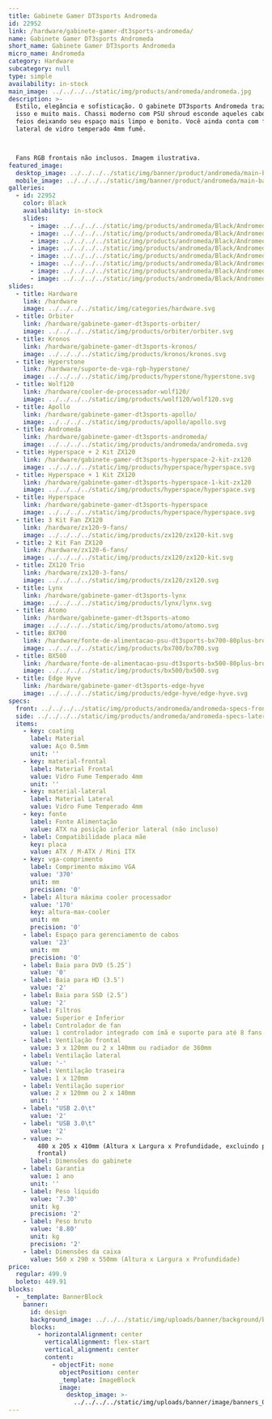 ```yaml
---
title: Gabinete Gamer DT3sports Andromeda
id: 22952
link: /hardware/gabinete-gamer-dt3sports-andromeda/
name: Gabinete Gamer DT3sports Andromeda
short_name: Gabinete Gamer DT3sports Andromeda
micro_name: Andromeda
category: Hardware
subcategory: null
type: simple
availability: in-stock
main_image: ../../../../static/img/products/andromeda/andromeda.jpg
description: >-
  Estilo, elegância e sofisticação. O gabinete DT3sports Andromeda traz tudo
  isso e muito mais. Chassi moderno com PSU shroud esconde aqueles cabos/fios
  feios deixando seu espaço mais limpo e bonito. Você ainda conta com frontal e
  lateral de vidro temperado 4mm fumê.



  Fans RGB frontais não inclusos. Imagem ilustrativa.
featured_image:
  desktop_image: ../../../../static/img/banner/product/andromeda/main-banner__desktop.jpg
  mobile_image: ../../../../static/img/banner/product/andromeda/main-banner__desktop.jpg
galleries:
  - id: 22952
    color: Black
    availability: in-stock
    slides:
      - image: ../../../../static/img/products/andromeda/Black/Andromeda-00.jpg
      - image: ../../../../static/img/products/andromeda/Black/Andromeda-04.jpg
      - image: ../../../../static/img/products/andromeda/Black/Andromeda-05.jpg
      - image: ../../../../static/img/products/andromeda/Black/Andromeda-06.jpg
      - image: ../../../../static/img/products/andromeda/Black/Andromeda-07.jpg
      - image: ../../../../static/img/products/andromeda/Black/Andromeda-08.jpg
      - image: ../../../../static/img/products/andromeda/Black/Andromeda-09.jpg
      - image: ../../../../static/img/products/andromeda/Black/Andromeda-010.jpg
slides:
  - title: Hardware
    link: /hardware
    image: ../../../../static/img/categories/hardware.svg
  - title: Orbiter
    link: /hardware/gabinete-gamer-dt3sports-orbiter/
    image: ../../../../static/img/products/orbiter/orbiter.svg
  - title: Kronos
    link: /hardware/gabinete-gamer-dt3sports-kronos/
    image: ../../../../static/img/products/kronos/kronos.svg
  - title: Hyperstone
    link: /hardware/suporte-de-vga-rgb-hyperstone/
    image: ../../../../static/img/products/hyperstone/hyperstone.svg
  - title: Wolf120
    link: /hardware/cooler-de-processador-wolf120/
    image: ../../../../static/img/products/wolf120/wolf120.svg
  - title: Apollo
    link: /hardware/gabinete-gamer-dt3sports-apollo/
    image: ../../../../static/img/products/apollo/apollo.svg
  - title: Andromeda
    link: /hardware/gabinete-gamer-dt3sports-andromeda/
    image: ../../../../static/img/products/andromeda/andromeda.svg
  - title: Hyperspace + 2 Kit ZX120
    link: /hardware/gabinete-gamer-dt3sports-hyperspace-2-kit-zx120
    image: ../../../../static/img/products/hyperspace/hyperspace.svg
  - title: Hyperspace + 1 Kit ZX120
    link: /hardware/gabinete-gamer-dt3sports-hyperspace-1-kit-zx120
    image: ../../../../static/img/products/hyperspace/hyperspace.svg
  - title: Hyperspace
    link: /hardware/gabinete-gamer-dt3sports-hyperspace
    image: ../../../../static/img/products/hyperspace/hyperspace.svg
  - title: 3 Kit Fan ZX120
    link: /hardware/zx120-9-fans/
    image: ../../../../static/img/products/zx120/zx120-kit.svg
  - title: 2 Kit Fan ZX120
    link: /hardware/zx120-6-fans/
    image: ../../../../static/img/products/zx120/zx120-kit.svg
  - title: ZX120 Trio
    link: /hardware/zx120-3-fans/
    image: ../../../../static/img/products/zx120/zx120.svg
  - title: Lynx
    link: /hardware/gabinete-gamer-dt3sports-lynx
    image: ../../../../static/img/products/lynx/lynx.svg
  - title: Atomo
    link: /hardware/gabinete-gamer-dt3sports-atomo
    image: ../../../../static/img/products/atomo/atomo.svg
  - title: BX700
    link: /hardware/fonte-de-alimentacao-psu-dt3sports-bx700-80plus-bronze/
    image: ../../../../static/img/products/bx700/bx700.svg
  - title: BX500
    link: /hardware/fonte-de-alimentacao-psu-dt3sports-bx500-80plus-bronze/
    image: ../../../../static/img/products/bx500/bx500.svg
  - title: Edge Hyve
    link: /hardware/gabinete-gamer-dt3sports-edge-hyve
    image: ../../../../static/img/products/edge-hyve/edge-hyve.svg
specs:
  front: ../../../../static/img/products/andromeda/andromeda-specs-frontal.svg
  side: ../../../../static/img/products/andromeda/andromeda-specs-lateral.svg
  items:
    - key: coating
      label: Material
      value: Aço 0.5mm
      unit: ''
    - key: material-frontal
      label: Material Frontal
      value: Vidro Fume Temperado 4mm
      unit: ''
    - key: material-lateral
      label: Material Lateral
      value: Vidro Fume Temperado 4mm
    - key: fonte
      label: Fonte Alimentação
      value: ATX na posição inferior lateral (não incluso)
    - label: Compatibilidade placa mãe
      key: placa
      value: ATX / M-ATX / Mini ITX
    - key: vga-comprimento
      label: Comprimento máximo VGA
      value: '370'
      unit: mm
      precision: '0'
    - label: Altura máxima cooler processador
      value: '170'
      key: altura-max-cooler
      unit: mm
      precision: '0'
    - label: Espaço para gerenciamento de cabos
      value: '23'
      unit: mm
      precision: '0'
    - label: Baia para DVD (5.25″)
      value: '0'
    - label: Baia para HD (3.5″)
      value: '2'
    - label: Baia para SSD (2.5″)
      value: '2'
    - label: Filtros
      value: Superior e Inferior
    - label: Controlador de fan
      value: 1 controlador integrado com ímã e suporte para até 8 fans (6 pinos)
    - label: Ventilação frontal
      value: 3 x 120mm ou 2 x 140mm ou radiador de 360mm
    - label: Ventilação lateral
      value: '-'
    - label: Ventilação traseira
      value: 1 x 120mm
    - label: Ventilação superior
      value: 2 x 120mm ou 2 x 140mm
      unit: ''
    - label: "USB 2.0\t"
      value: '2'
    - label: "USB 3.0\t"
      value: '2'
    - value: >-
        480 x 205 x 410mm (Altura x Largura x Profundidade, excluindo painel
        frontal)
      label: Dimensões do gabinete
    - label: Garantia
      value: 1 ano
      unit: ''
    - label: Peso líquido
      value: '7.30'
      unit: kg
      precision: '2'
    - label: Peso bruto
      value: '8.80'
      unit: kg
      precision: '2'
    - label: Dimensões da caixa
      value: 560 x 290 x 550mm (Altura x Largura x Profundidade)
price:
  regular: 499.9
  boleto: 449.91
blocks:
  - _template: BannerBlock
    banner:
      id: design
      background_image: ../../../static/img/uploads/banner/background/banners_05-1920x601.jpg
      blocks:
        - horizontalAlignment: center
          verticalAlignment: flex-start
          vertical_alignment: center
          content:
            - objectFit: none
              objectPosition: center
              _template: ImageBlock
              image:
                desktop_image: >-
                  ../../../../static/img/uploads/banner/image/banners_05-1920x601.jpg
---
```

